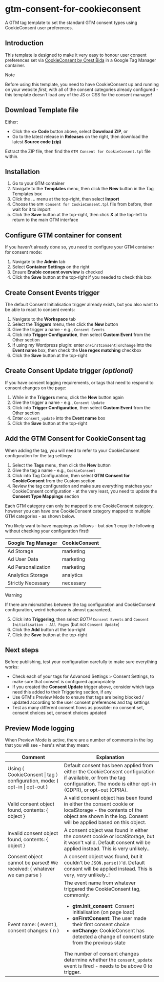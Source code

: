 # gtm-consent-for-cookieconsent
A GTM tag template to set the standard GTM consent types using CookieConsent user preferences.

## Introduction
This template is designed to make it very easy to honour user consent preferences set via [CookieConsent by Orest Bida](https://cookieconsent.orestbida.com/) in a Google Tag Manager container.

>[!NOTE]
>Before using this template, you need to have CookieConsent up and running on your website *first*, with all of the consent categories already configured - this template doesn't load any of the JS or CSS for the consent manager!

## Download Template file
Either:
- Click the **<> Code** button above, select **Download ZIP**, or
- Go to the latest release in **Releases** on the right, then download the latest **Source code (zip)**

Extract the ZIP file, then find the `GTM Consent for CookieConsent.tpl` file within.

## Installation
1. Go to your GTM container
2. Navigate to the **Templates** menu, then click the **New** button in the Tag Templates box
3. Click the **...** menu at the top-right, then select **Import**
4. Choose the `GTM Consent for CookieConsent.tpl` file from before, then wait for it to import
5. Click the **Save** button at the top-right, then click **X** at the top-left to return to the main GTM interface

## Configure GTM container for consent
If you haven't already done so, you need to configure your GTM container for consent mode:
1. Navigate to the **Admin** tab
2. Select **Container Settings** on the right
3. Ensure **Enable consent overview** is checked
4. Click the **Save** button at the top-right if you needed to check this box

## Create Consent Events trigger
The default Consent Initialisation trigger already exists, but you also want to be able to react to consent events:
1. Navigate to the **Workspace** tab
2. Select the **Triggers** menu, then click the **New** button
3. Give the trigger a name - e.g., `Consent Events`
4. Click into **Trigger Configuration**, then select **Custom Event** from the Other section
5. If using my Wordpress plugin: enter `onFirstConsent|onChange` into the **Event name** box, then check the **Use regex matching** checkbox
6. Click the **Save** button at the top-right

## Create Consent Update trigger *(optional)*
If you have consent logging requirements, or tags that need to respond to consent changes on the page:
1. While in the **Triggers** menu, click the **New** button again
2. Give the trigger a name - e.g., `Consent Update`
3. Click into **Trigger Configuration**, then select **Custom Event** from the Other section
4. Enter `consent_update` into the **Event name** box
5. Click the **Save** button at the top-right

## Add the GTM Consent for CookieConsent tag
When adding the tag, you will need to refer to your CookieConsent configuration for the tag settings:
1. Select the **Tags** menu, then click the **New** button
2. Give the tag a name - e.g., `CookieConsent`
3. Click into Tag Configuration, then select **GTM Consent for CookieConsent** from the Custom section
4. Review the tag configuration and make sure everything matches your CookieConsent configuration - at the very least, you need to update the **Consent Type Mappings** section

Each GTM category can only be mapped to one CookieConsent category, however you can have one CookieConsent category mapped to multiple GTM categories - as shown below.

You likely want to have mappings as follows - but *don't* copy the following without checking your configuration first!:

| Google Tag Manager | CookieConsent |
| ------------------ | ------------- |
| Ad Storage         | marketing     |
| Ad User Data       | marketing     |
| Ad Personalization | marketing     |
| Analytics Storage  | analytics     |
| Strictly Necessary | necessary     |

>[!WARNING]
>If there are mismatches between the tag configuration and CookieConsent configuration, weird behaviour is almost guaranteed..

5. Click into **Triggering**, then select *BOTH* `Consent Events` and `Consent Initialisation - All Pages` (but not `Consent Update`)
6. Click the **Add** button at the top-right
7. Click the **Save** button at the top-right

## Next steps
Before publishing, test your configuration carefully to make sure everything works:
- Check each of your tags for Advanced Settings > Consent Settings, to make sure that consent is configured appropriately
- If you created the **Consent Update** trigger above, consider which tags need this added to their Triggering section, if any
- Use GTM's Preview Mode to ensure that tags are being blocked / updated according to the user consent preferences and tag settings
- Test as many different consent flows as possible: no consent set, consent choices set, consent choices updated

## Preview Mode logging
When Preview Mode is active, there are a number of comments in the log that you will see - here's what they mean:

| Comment | Explanation |
| ------- | ----------- |
| Using ( CookieConsent \| tag ) configuration, mode: ( opt-in \| opt-out ) | Default consent has been applied from either the CookieConsent configuration if available, or from the tag configuration. The mode is either opt-in (GDPR), or opt-out (CPRA). |
| Valid consent object found, contents: { object } | A valid consent object has been found in either the consent cookie or localStorage - the contents of the object are shown in the log. Consent will be applied based on this object. |
| Invalid consent object found, contents: { object } | A consent object was found in either the consent cookie or localStorage, but it wasn't valid. Default consent will be applied instead. This is very unlikely.. |
| Consent object cannot be parsed! We received: { whatever we can parse } | A consent object was found, but it couldn't be `JSON.parse()`'d. Default consent will be applied instead. This is very, *very* unlikely..! |
| Event name: ( event ), consent changes: ( n ) | The event name from whatever triggered the CookieConsent tag, commonly:<ul><li>**gtm.init_consent**: Consent Initialisation (on page load)</li><li>**onFirstConsent**: The user made their first consent choice</li><li>**onChange**: CookieConsent has detected a change of consent state from the previous state</li></ul>The number of consent changes determine whether the `consent_update` event is fired - needs to be above 0 to trigger. |
